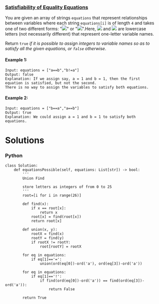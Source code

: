 ### [Satisfiability of Equality Equations](https://leetcode.com/problems/satisfiability-of-equality-equations/) <br>

You are given an array of strings `equations` that represent relationships between variables where each string `equations[i]` is of length `4` and takes one of two different forms: "<img src="https://render.githubusercontent.com/render/math?math=x_i==y_i">" or "<img src="https://render.githubusercontent.com/render/math?math=x_i!=y_i">".Here, <img src="https://render.githubusercontent.com/render/math?math=x_i"> and <img src="https://render.githubusercontent.com/render/math?math=y_i"> are lowercase letters (not necessarily different) that represent one-letter variable names.

Return `true` *if it is possible to assign integers to variable names so as to satisfy all the given equations, or `false` otherwise*.


#### Example 1:

```
Input: equations = ["a==b","b!=a"]
Output: false
Explanation: If we assign say, a = 1 and b = 1, then the first equation is satisfied, but not the second.
There is no way to assign the variables to satisfy both equations.

```

#### Example 2:

```
Input: equations = ["b==a","a==b"]
Output: true
Explanation: We could assign a = 1 and b = 1 to satisfy both equations.

```



# Solutions

### Python
```
class Solution:
    def equationsPossible(self, equations: List[str]) -> bool:
        '''
        Union Find
        
        store letters as integers of from 0 to 25
        '''
        root=[i for i in range(26)]
    
        def find(x):
            if x == root[x]:
                return x
            root[x] = find(root[x])
            return root[x]

        def union(x, y):
            rootX = find(x)
            rootY = find(y)
            if rootX != rootY:
                root[rootY] = rootX
                 
        for eq in equations:
            if eq[1]=='=':
                union(ord(eq[0])-ord('a'), ord(eq[3])-ord('a'))
                
        for eq in equations:
            if eq[1]=='!':
                if find(ord(eq[0])-ord('a')) == find(ord(eq[3])-ord('a')):
                    return False
                
        return True

```
